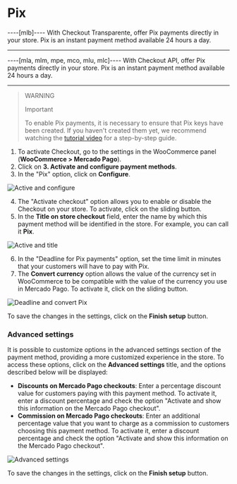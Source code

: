 # Pix

----[mlb]----
With Checkout Transparente, offer Pix payments directly in your store. Pix is an instant payment method available 24 hours a day.

------------

----[mla, mlm, mpe, mco, mlu, mlc]----
With Checkout API, offer Pix payments directly in your store. Pix is an instant payment method available 24 hours a day.

------------

> WARNING
>
> Important
>
> To enable Pix payments, it is necessary to ensure that Pix keys have been created. If you haven't created them yet, we recommend watching the [tutorial video](https://www.youtube.com/watch?v=60tApKYVnkA) for a step-by-step guide.

1. To activate Checkout, go to the settings in the WooCommerce panel (**WooCommerce > Mercado Pago**).
2. Click on **3. Activate and configure payment methods**.
3. In the "Pix" option, click on **Configure**.

![Active and configure](woocomerce/cho-pro-active-configure-pt.png)

4. The "Activate checkout" option allows you to enable or disable the Checkout on your store. To activate, click on the sliding button.
5. In the **Title on store checkout** field, enter the name by which this payment method will be identified in the store. For example, you can call it **Pix**.

![Active and title](woocomerce/active-and-title-pix-pt-br.png)

6. In the "Deadline for Pix payments" option, set the time limit in minutes that your customers will have to pay with Pix.
7. The **Convert currency** option allows the value of the currency set in WooCommerce to be compatible with the value of the currency you use in Mercado Pago. To activate it, click on the sliding button.

![Deadline and convert Pix](woocomerce/deadline-and-convert-pix-pt-br.png)

To save the changes in the settings, click on the **Finish setup** button.

### Advanced settings

It is possible to customize options in the advanced settings section of the payment method, providing a more customized experience in the store. To access these options, click on the **Advanced settings** title, and the options described below will be displayed:

- **Discounts on Mercado Pago checkouts**: Enter a percentage discount value for customers paying with this payment method. To activate it, enter a discount percentage and check the option "Activate and show this information on the Mercado Pago checkout".
- **Commission on Mercado Pago checkouts**: Enter an additional percentage value that you want to charge as a commission to customers choosing this payment method. To activate it, enter a discount percentage and check the option "Activate and show this information on the Mercado Pago checkout".

![Advanced settings](woocomerce/advanced-settings-pix-pt-br.gif)

To save the changes in the settings, click on the **Finish setup** button.